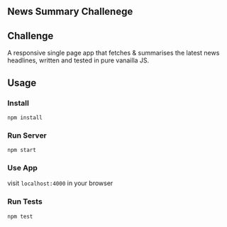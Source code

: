 News Summary Challenege
------

Challenge
------
A responsive single page app that fetches & summarises the latest news headlines, written and tested in pure vanailla JS.

Usage
-----

### Install
```
npm install
```
### Run Server
```
npm start
 ```

 ### Use App

 visit `localhost:4000` in your browser


### Run Tests

```
npm test
```
